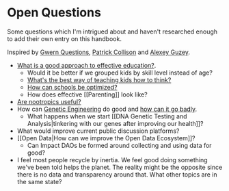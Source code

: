 # Open Questions

Some questions which I'm intrigued about and haven't researched enough to add their own entry on this handbook.

Inspired by [Gwern Questions](https://www.gwern.net/Questions), [Patrick Collison](https://patrickcollison.com/questions) and [Alexey Guzey](https://guzey.com/personal/research-ideas/).

- [What is a good approach to effective education?](https://www.lesswrong.com/posts/mMKKsbxGiNirGjsA9/effective-children-education).
  - Would it be better if we grouped kids by skill level instead of age?
  - [What's the best way of teaching kids how to think?](https://news.ycombinator.com/item?id=24638756)
  - [How can schools be optimized?](https://astralcodexten.substack.com/p/book-review-the-cult-of-smart)
  - How does effective [[Parenting]] look like?
- [Are nootropics useful?](https://www.gwern.net/Nootropics)
- How can [Genetic Engineering](https://www.youtube.com/watch?v=jAhjPd4uNFY) do good and [how can it go badly](https://www.youtube.com/watch?v=n__42UNIhvU).
  - What happens when we start [[DNA Genetic Testing and Analysis|tinkering with our genes after improving our health]]?
- What would improve current public discussion platforms?
- [[Open Data|How can we improve the Open Data Ecosystem]]?
  - Can Impact DAOs be formed around collecting and using data for good?
- I feel most people recycle by inertia. We feel good doing something we've been told helps the planet. The reality might be the opposite since there is no data and transparency around that. What other topics are in the same state?

